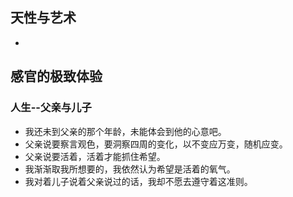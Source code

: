 ## 天性与艺术
- 

## 感官的极致体验


### 人生--父亲与儿子
- 我还未到父亲的那个年龄，未能体会到他的心意吧。
- 父亲说要察言观色，要洞察四周的变化，以不变应万变，随机应变。
- 父亲说要活着，活着才能抓住希望。
- 我渐渐取我所想要的，我依然认为希望是活着的氧气。
- 我对着儿子说着父亲说过的话，我却不愿去遵守着这准则。

